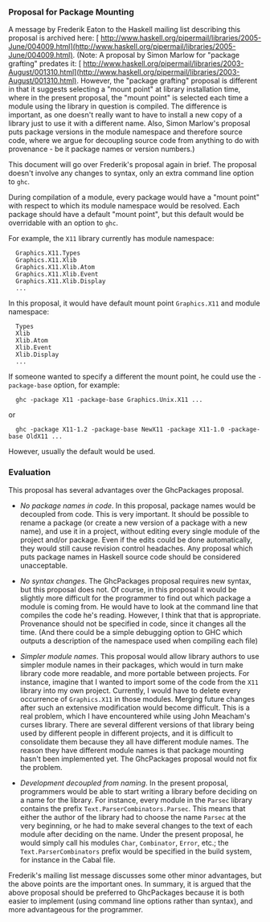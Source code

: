 ### Proposal for Package Mounting


A message by Frederik Eaton to the Haskell mailing list describing this proposal is archived here: [ http://www.haskell.org/pipermail/libraries/2005-June/004009.html](http://www.haskell.org/pipermail/libraries/2005-June/004009.html). (Note: A proposal by Simon Marlow for "package grafting" predates it: [ http://www.haskell.org/pipermail/libraries/2003-August/001310.html](http://www.haskell.org/pipermail/libraries/2003-August/001310.html). However, the "package grafting" proposal is different in that it suggests selecting a "mount point" at library installation time, where in the present proposal, the "mount point" is selected each time a module using the library in question is compiled. The difference is important, as one doesn't really want to have to install a new copy of a library just to use it with a different name. Also, Simon Marlow's proposal puts package versions in the module namespace and therefore source code, where we argue for decoupling source code from anything to do with provenance - be it package names or version numbers.)


This document will go over Frederik's proposal again in brief. The proposal doesn't involve any changes to syntax, only an extra command line option to `ghc`.


During compilation of a module, every package would have a "mount point" with respect to which its module namespace would be resolved. Each package should have a default "mount point", but this default would be overridable with an option to `ghc`.


For example, the `X11` library currently has module namespace:

```wiki
  Graphics.X11.Types
  Graphics.X11.Xlib
  Graphics.X11.Xlib.Atom
  Graphics.X11.Xlib.Event
  Graphics.X11.Xlib.Display
  ...
```


In this proposal, it would have default mount point `Graphics.X11` and module namespace:

```wiki
  Types
  Xlib
  Xlib.Atom
  Xlib.Event
  Xlib.Display
  ...
```


If someone wanted to specify a different the mount point, he could use the `-package-base` option, for example:

```wiki
  ghc -package X11 -package-base Graphics.Unix.X11 ...
```


or

```wiki
  ghc -package X11-1.2 -package-base NewX11 -package X11-1.0 -package-base OldX11 ...
```


However, usually the default would be used.

### Evaluation


This proposal has several advantages over the GhcPackages proposal.

- *No package names in code*. In this proposal, package names would be decoupled from code. This is very important. It should be possible to rename a package (or create a new version of a package with a new name), and use it in a project, without editing every single module of the project and/or package. Even if the edits could be done automatically, they would still cause revision control headaches. Any proposal which puts package names in Haskell source code should be considered unacceptable.

- *No syntax changes*. The GhcPackages proposal requires new syntax, but this proposal does not. Of course, in this proposal it would be slightly more difficult for the programmer to find out which package a module is coming from. He would have to look at the command line that compiles the code he's reading. However, I think that that is appropriate. Provenance should not be specified in code, since it changes all the time. (And there could be a simple debugging option to GHC which outputs a description of the namespace used when compiling each file)

- *Simpler module names*. This proposal would allow library authors to use simpler module names in their packages, which would in turn make library code more readable, and more portable between projects. For instance, imagine that I wanted to import some of the code from the `X11` library into my own project. Currently, I would have to delete every occurrence of `Graphics.X11` in those modules. Merging future changes after such an extensive modification would become difficult. This is a real problem, which I have encountered while using John Meacham's curses library. There are several different versions of that library being used by different people in different projects, and it is difficult to consolidate them because they all have different module names. The reason they have different module names is that package mounting hasn't been implemented yet. The GhcPackages proposal would not fix the problem.

- *Development decoupled from naming*. In the present proposal, programmers would be able to start writing a library before deciding on a name for the library. For instance, every module in the `Parsec` library contains the prefix `Text.ParserCombinators.Parsec`. This means that either the author of the library had to choose the name `Parsec` at the very beginning, or he had to make several changes to the text of each module after deciding on the name. Under the present proposal, he would simply call his modules `Char`, `Combinator`, `Error`, etc.; the `Text.ParserCombinators` prefix would be specified in the build system, for instance in the Cabal file.


Frederik's mailing list message discusses some other minor advantages, but the above points are the important ones. In summary, it is argued that the above proposal should be preferred to GhcPackages because it is both easier to implement (using command line options rather than syntax), and more advantageous for the programmer.
